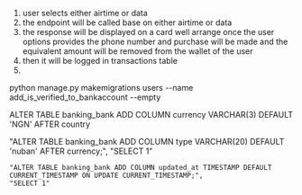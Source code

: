 1. user selects either airtime or data 
2. the endpoint will be called base on either airtime or data 
3. the response will be displayed on a card well arrange once the user options provides the phone number and purchase will be made and the equivalent amount will be removed from the wallet of the user 
4. then it will be logged in transactions table 
5. 

python manage.py makemigrations users --name add_is_verified_to_bankaccount --empty


ALTER TABLE banking_bank ADD COLUMN currency VARCHAR(3) DEFAULT 'NGN' AFTER country

"ALTER TABLE banking_bank ADD COLUMN type VARCHAR(20) DEFAULT 'nuban' AFTER currency;",
    "SELECT 1"

    "ALTER TABLE banking_bank ADD COLUMN updated_at TIMESTAMP DEFAULT CURRENT_TIMESTAMP ON UPDATE CURRENT_TIMESTAMP;",
    "SELECT 1"
   